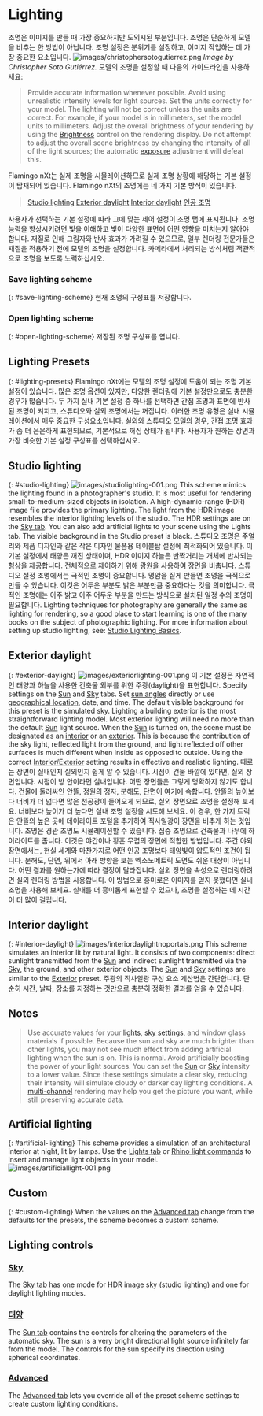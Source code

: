 ---
---


# Lighting
조명은 이미지를 만들 때 가장 중요하지만 도외시된 부분입니다. 조명은 단순하게 모델을 비추는 한 방법이 아닙니다. 조명 설정은 분위기를 설정하고, 이미지 작업하는 데 가장 중요한 요소입니다.
![images/christophersotogutierrez.png](images/christophersotogutierrez.png)
*Image by Christopher Soto Gutiérrez.*
모델의 조명을 설정할 때 다음의 가이드라인을 사용하세요:

>Provide accurate information whenever possible.
>Avoid using unrealistic intensity levels for light sources.
>Set the units correctly for your model. The lighting will not be correct unless the units are correct. For example, if your model is in millimeters, set the model units to millimeters.
>Adjust the overall brightness of your rendering by using the [Brightness](render-window.html#brightness) control on the rendering display. Do not attempt to adjust the overall scene brightness by changing the intensity of all of the light sources; the automatic [exposure](render-window.html#brightness) adjustment will defeat this.

Flamingo nXt는 실제 조명을 시뮬레이션하므로 실제 조명 상황에 해당하는 기본 설정이 탑재되어 있습니다. Flamingo nXt의 조명에는 네 가지 기본 방식이 있습니다.

> [Studio lighting](lighting-tab.html#studio-lighting) 
> [Exterior daylight](lighting-tab.html#exterior-daylight) 
> [Interior daylight](lighting-tab.html#interior-daylight) 
> [인공 조명](lighting-tab.html#artificial-lighting) 

사용자가 선택하는 기본 설정에 따라 그에 맞는 제어 설정이 조명 탭에 표시됩니다.
조명 능력을 향상시키려면 빛을 이해하고 빛이 다양한 표면에 어떤 영향을 미치는지 알아야 합니다. 재질로 인해 그림자와 반사 효과가 가려질 수 있으므로, 일부 렌더링 전문가들은 재질을 적용하기 전에 모델의 조명을 설정합니다. 카메라에서 처리되는 방식처럼 객관적으로 조명을 보도록 노력하십시오.

### Save lighting scheme
{: #save-lighting-scheme}
현재 조명의 구성표를 저장합니다.

### Open lighting scheme
{: #open-lighting-scheme}
저장된 조명 구성표를 엽니다.

## Lighting Presets
{: #lighting-presets}
Flamingo nXt에는 모델의 조명 설정에 도움이 되는 조명 기본 설정이 있습니다. 많은 조명 옵션이 있지만, 다양한 렌더링에 기본 설정만으로도 충분한 경우가 많습니다.
두 가지 실내 기본 설정 중 하나를 선택하면 간접 조명과 표면에 반사된 조명이 켜지고, 스튜디오와 실외 조명에서는 꺼집니다. 이러한 조명 유형은 실내 시뮬레이션에서 매우 중요한 구성요소입니다. 실외와 스튜디오 모델의 경우, 간접 조명 효과가 좀 더 은은하게 표현되므로, 기본적으로 꺼짐 상태가 됩니다.
사용자가 원하는 장면과 가장 비슷한 기본 설정 구성표를 선택하십시오.

## Studio lighting
{: #studio-lighting}
![images/studiolighting-001.png](images/studiolighting-001.png)
This scheme mimics the lighting found in a photographer's studio. It is most useful for rendering small-to-medium-sized objects in isolation. A high-dynamic-range (HDR) image file provides the primary lighting. The light from the HDR image resembles the interior lighting levels of the studio. The HDR settings are on the [Sky tab](lighting-advanced-tab.html#sky). You can also add artificial lights to your scene using the Lights tab. The visible background in the Studio preset is black.
스튜디오 조명은 주얼리와 제품 디자인과 같은 작은 디자인 물품용 테이블탑 설정에 최적화되어 있습니다.
이 기본 설정에서 태양은 꺼진 상태이며, HDR 이미지 하늘은 반짝거리는 개체에 반사되는 형상을 제공합니다.
전체적으로 제어하기 위해 광원을 사용하여 장면을 비춥니다.   스튜디오 설정 조명에서는 극적인 조명이 중요합니다. 명암을 짙게 만들면 조명을 극적으로 만들 수 있습니다. 이것은 어두운 부분도 밝은 부분만큼 중요하다는 것을 의미합니다. 극적인 조명에는 아주 밝고 아주 어두운 부분을 만드는 방식으로 설치된 일정 수의 조명이 필요합니다.
Lighting techniques for photography are generally the same as lighting for rendering, so a good place to start learning is one of the many books on the subject of photographic lighting. For more information about setting up studio lighting, see: [Studio Lighting Basics](studio-lighting-basics.html).

## Exterior daylight
{: #exterior-daylight}
![images/exteriorlighting-001.png](images/exteriorlighting-001.png)
이 기본 설정은 자연적인 태양과 하늘을 사용한 건축물 외부를 위한 주광(daylight)을 표현합니다.
Specify settings on the [Sun](sun-and-sky-tabs.html#sun) and [Sky](sun-and-sky-tabs.html#sky) tabs. Set [sun angles](sun-and-sky-tabs.html#set-azimuth-and-altitude) directly or use [geographical location](sun-and-sky-tabs.html#set-location-on-earth), date, and time. The default visible background for this preset is the simulated sky.
Lighting a building exterior is the most straightforward lighting model. Most exterior lighting will need no more than the default [Sun](sun-and-sky-tabs.html#sun) light source.
When the [Sun](sun-and-sky-tabs.html#sun) is turned on, the scene must be designated as an [interior](lighting-advanced-tab.html#interior) or an [exterior](lighting-advanced-tab.html#exterior). This is because the contribution of the sky light, reflected light from the ground, and light reflected off other surfaces is much different when inside as opposed to outside. Using the correct [Interior/Exterior](lighting-advanced-tab.html#indirect) setting results in effective and realistic lighting.
때로는 장면이 실내인지 실외인지 쉽게 알 수 있습니다. 시점이 건물 바깥에 있다면, 실외 장면입니다. 시점이 방 안이라면 실내입니다. 어떤 장면들은 그렇게 명확하지 않기도 합니다. 건물에 둘러싸인 안뜰, 정원의 정자, 분해도, 단면이 여기에 속합니다. 안뜰의 높이보다 너비가 더 넓다면 많은 천공광이 들어오게 되므로, 실외 장면으로 조명을 설정해 보세요. 너비보다 높이가 더 높다면 실내 조명 설정을 시도해 보세요. 이 경우, 한 가지 트릭은 안뜰의 높은 곳에 데이라이트 포털을 추가하여 직사일광이 장면을 비추게 하는 것입니다.
조명은 경관 조명도 시뮬레이션할 수 있습니다. 집중 조명으로 건축물과 나무에 하이라이트를 줍니다. 이것은 야간이나  황혼 무렵의 장면에 적합한 방법입니다. 주간 야외 장면에서는, 현실 세계와 마찬가지로 어떤 인공 조명보다 태양빛이 압도적인 조건이 됩니다.
분해도, 단면, 위에서 아래 방향을 보는 엑소노메트릭 도면도 쉬운 대상이 아닙니다. 어떤 결과를 원하는가에 따라 결정이 달라집니다. 실외 장면을 속성으로 렌더링하려면 실외 렌더링 방법을 사용합니다. 이 방법으로 흥미로운 이미지를 얻지 못했다면 실내 조명을 사용해 보세요. 실내를 더 흥미롭게 표현할 수 있으나, 조명을 설정하는 데 시간이 더 많이 걸립니다.

## Interior daylight
{: #interior-daylight}
![images/interiordaylightnoportals.png](images/interiordaylightnoportals.png)
This scheme simulates an interior lit by natural light. It consists of two components: direct sunlight transmitted from the [Sun](sun-and-sky-tabs.html#sun) and indirect sunlight transmitted via the [Sky](sun-and-sky-tabs.html#sky), the ground, and other exterior objects.
The [Sun](sun-and-sky-tabs.html#sun) and [Sky](sun-and-sky-tabs.html#sky) settings are similar to the [Exterior](lighting-tab.html#exterior-daylight) preset.
주광의 직사일광 구성 요소 계산법은 간단합니다. 단순히 시간, 날짜, 장소를 지정하는 것만으로 충분히 정확한 결과를 얻을 수 있습니다.

## Notes

>Use accurate values for your [lights](lights-tab.html), [sky settings](sun-and-sky-tabs.html#sky), and window glass materials if possible.
>Because the sun and sky are much brighter than other lights, you may not see much effect from adding artificial lighting when the sun is on. This is normal. Avoid artificially boosting the power of your light sources.
>You can set the [Sun](sun-and-sky-tabs.html#sun-intensity) or [Sky](sun-and-sky-tabs.html#sky-intensity) intensity to a lower value. Since these settings simulate a clear sky, reducing their intensity will simulate cloudy or darker day lighting conditions.
>A [multi-channel](lights-tab.html#channel) rendering may help you get the picture you want, while still preserving accurate data.

## Artificial lighting
{: #artificial-lighting}
This scheme provides a simulation of an architectural interior at night, lit by lamps. Use the [Lights tab](lights-tab.html) or [Rhino light commands](lights-tab.html#rhino-light-commands) to insert and manage light objects in your model.
![images/artificiallight-001.png](images/artificiallight-001.png)

## Custom
{: #custom-lighting}
When the values on the [Advanced tab](lighting-advanced-tab.html) change from the defaults for the presets, the scheme becomes a custom scheme.

## Lighting controls

###  [Sky](sun-and-sky-tabs.html#sky) 
The [Sky tab](sun-and-sky-tabs.html#sky) has one mode for HDR image sky (studio lighting) and one for daylight lighting modes.

###  [태양](sun-and-sky-tabs.html#sun) 
The [Sun tab](sun-and-sky-tabs.html#sun) contains the controls for altering the parameters of the automatic sky. The sun is a very bright directional light source infinitely far from the model. The controls for the sun specify its direction using spherical coordinates.

###  [Advanced](lighting-advanced-tab.html) 
The [Advanced tab](lighting-advanced-tab.html) lets you override all of the preset scheme settings to create custom lighting conditions.
